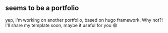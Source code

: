## seems to be a portfolio

yep, i'm working on another portfolio, based on hugo framework. Why not?!
<br>
I'll share my template soon, maybe it useful for you :smile:
